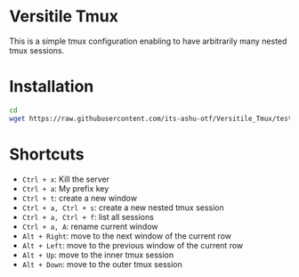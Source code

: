 # Versitile Tmux
This is a simple tmux configuration enabling to have arbitrarily many nested tmux sessions.

# Installation

```bash
cd
wget https://raw.githubusercontent.com/its-ashu-otf/Versitile_Tmux/test/.tmux.conf
```

# Shortcuts
* `Ctrl + x`: Kill the server
* `Ctrl + a`: My prefix key
* `Ctrl + t`: create a new window
* `Ctrl + a, Ctrl + s`: create a new nested tmux session
* `Ctrl + a, Ctrl + f`: list all sessions
* `Ctrl + a, A`: rename current window
* `Alt + Right`: move to the next window of the current row
* `Alt + Left`: move to the previous window of the current row
* `Alt + Up`: move to the inner tmux session
* `Alt + Down`: move to the outer tmux session


